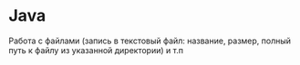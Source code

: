 # Java
Работа с файлами
(запись в текстовый файл: название, размер, полный путь к файлу из указанной директории) и т.п
